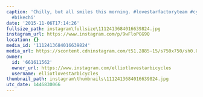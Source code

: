```yaml
---
caption: 'Chilly, but all smiles this morning. #lovestarfactoryteam #cycling #bicycle
  #bikechi'
date: '2015-11-06T17:14:26'
fullsize_path: instagram\fullsize\1112413684016639824.jpg
instagram_url: https://www.instagram.com/p/9wFloPGG9Q
location: {}
media_id: '1112413684016639824'
media_url: https://scontent.cdninstagram.com/t51.2885-15/s750x750/sh0.08/e35/11950718_383470191847077_37147102_n.jpg?ig_cache_key=MTExMjQxMzY4NDAxNjYzOTgyNA%3D%3D.2
owner:
  id: '661611562'
  owner_url: https://www.instagram.com/elliotlovestarbicycles
  username: elliotlovestarbicycles
thumbnail_path: instagram\thumbnails\1112413684016639824.jpg
utc_date: 1446830066
---
```

